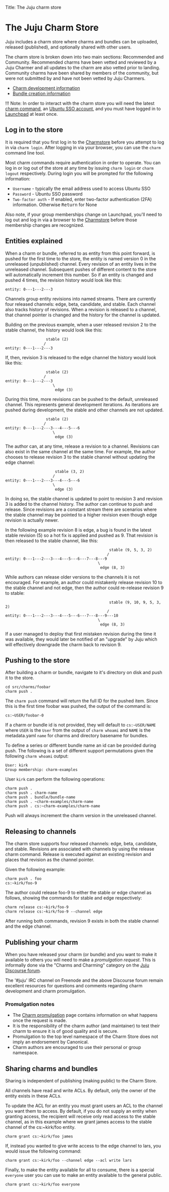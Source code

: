 Title: The Juju charm store

# The Juju Charm Store

Juju includes a charm store where charms and bundles can be uploaded,
released (published), and optionally shared with other users.

The charm store is broken down into two main sections: Recommended and
Community. Recommended charms have been vetted and reviewed by a Juju
Charmer and all updates to the charm are also vetted prior to landing.
Community charms have been shared by members of the community, but were
not submitted by and have not been vetted by Juju Charmers.

  - [Charm development information](developer-getting-started.html)
  - [Bundle creation information](charms-bundles.html)

!!! Note: 
    In order to interact with the charm store you will need the latest
    [charm command](tools-charm-tools.html), an
    [Ubuntu SSO account](https://login.ubuntu.com/+login), and you must have
    logged in to [Launchpad](https://launchpad.net/+login) at least once.

## Log in to the store

It is required that you first log in to the
[Charmstore](https://jujucharms.com) before you attempt to log in via `charm
login`. After logging in via your browser, you can use the `charm`
command line tool.

Most charm commands require authentication in order to operate. You can
log in or log out of the store at any time by issuing `charm login` or
`charm logout` respectively. During login you will be prompted for the
following information:

 - `Username` - typically the email address used to access Ubuntu SSO
 - `Password` - Ubuntu SSO password
 - `Two-factor auth` - If enabled, enter two-factor authentication (2FA)
information. Otherwise <kbd>Return</kbd> for None

Also note, if your group memberships change on Launchpad, you'll need to
log out and log in via a browser to the
[Charmstore](https://jujucharms.com) before those membership changes are
recognized.

## Entities explained

When a charm or bundle, referred to as entity from this point forward, is
pushed for the first time to the store, the entity is named version 0 in
the unreleased (unpublished) channel. Every revision of an entity lives in
the unreleased channel. Subsequent pushes of different content to the store
will automatically increment this number. So if an entity is changed and
pushed 4 times, the revision history would look like this:

```
entity: 0---1---2---3
```

Channels group entity revisions into named streams. There are currently four
released channels: edge, beta, candidate, and stable. Each channel also
tracks history of revisions. When a revision is released to a channel, that
channel pointer is changed and the history for the channel is updated.

Building on the previous example, when a user released revision 2 to the
stable channel, the history would look like this:

```
                  stable (2)
                 /
entity: 0---1---2---3
```

If, then, revision 3 is released to the edge channel the history
would look like this:

```
                  stable (2)
                 /
entity: 0---1---2---3
                     \
                      edge (3)
```

During this time, more revisions can be pushed to the default, unreleased
channel. This represents general development iterations. As iterations are
pushed during development, the stable and other channels are not
updated.


```
                  stable (2)
                 /
entity: 0---1---2---3---4---5---6
                     \
                      edge (3)
```

The author can, at any time, release a revision to a channel. Revisions
can also exist in the same channel at the same time. For example, the
author chooses to release revision 3 to the stable channel without
updating the edge channel:

```
                      stable (3, 2)
                     /
entity: 0---1---2---3---4---5---6
                     \
                      edge (3)
```

In doing so, the stable channel is updated to point to revision 3 and
revision 3 is added to the channel history. The author can continue to
push and release. Since revisions are a constant stream there are
scenarios where the stable channel may be pointed to a higher revision
even though edge revision is actually newer.

In the following example revision 8 is edge, a bug is found in the
latest stable revision (5) so a hot fix is applied and pushed as 9.
That revision is then released to the stable channel, like this:

```
                                              stable (9, 5, 3, 2)
                                             /
entity: 0---1---2---3---4---5---6---7---8---9
                                         \
                                          edge (8, 3)
```

While authors can release older versions to the channels it is not
encouraged. For example, an author could mistakenly release revision 10 to
the stable channel and not edge, then the author could re-release
revision 9 to stable:

```
                                              stable (9, 10, 9, 5, 3, 2)
                                             /
entity: 0---1---2---3---4---5---6---7---8---9---10
                                         \
                                          edge (8, 3)
```

If a user managed to deploy that first mistaken revision during the time
it was available, they would later be notified of an "upgrade" by Juju
which will effectively downgrade the charm back to revision 9.

## Pushing to the store

After building a charm or bundle, navigate to it's directory on disk and
push it to the store.

```
cd src/charms/foobar
charm push .
```

The `charm push` command will return the full ID for the pushed item.
Since this is the first time foobar was pushed, the output of the command
is:

```
cs:~USER/foobar-0
```

If a charm or bundle id is not provided, they will default to
`cs:~USER/NAME` where `USER` is the `User` from the output of
`charm whoami` and `NAME` is the metadata.yaml `name` for charms and
directory basename for bundles.

To define a series or different bundle name an id can be provided during
push. The following is a set of different support permutations given the
following `charm whoami` output:

```
User: kirk
Group membership: charm-examples
```

User `kirk` can perform the following operations:

```
charm push .
charm push . charm-name
charm push . bundle/bundle-name
charm push . ~charm-examples/charm-name
charm push . cs:~charm-examples/charm-name
```

Push will always increment the charm version in the unreleased channel.

## Releasing to channels

The charm store supports four released channels: edge, beta, candidate, and
stable. Revisions are associated with channels by using the release charm
command. Release is executed against an existing revision and places that
revision as the channel pointer.

Given the following example:

```
charm push . foo
cs:~kirk/foo-9
```

The author could release foo-9 to either the stable or edge channel
as follows, showing the commands for stable and edge respectively:

```
charm release cs:~kirk/foo-9
charm release cs:~kirk/foo-9 --channel edge
```

After running both commands, revision 9 exists in both the stable channel
and the edge channel.

## Publishing your charm

When you have released your charm (or bundle) and you want to make it available
to others you will need to make a *promulgation request*. This is informally
done via the "Charms and Charming" category on the
[Juju Discourse forum][juju-discourse-forum-charms].

The '#juju' IRC channel on Freenode and the above Discourse forum remain
excellent resources for questions and comments regarding charm development and
charm promulgation.

### Promulgation notes

 - The [Charm promulgation][charm-promulgation] page contains information on what
   happens once the request is made.
 - It is the responsibility of the charm author (and maintainer) to test
   their charm to ensure it is of good quality and is secure.
 - Promulgation to the top level namespace of the Charm Store does not imply
   an endorsement by Canonical.
 - Charm authors are encouraged to use their personal or group namespace.

## Sharing charms and bundles

Sharing is independent of publishing (making public) to the Charm Store.

All channels have read and write ACLs. By default, only the owner of the
entity exists in these ACLs.

To update the ACL for an entity you must grant users an ACL to the channel
you want them to access. By default, if you do not supply an entity when
granting access, the recipient will receive only read access to the
stable channel, as in this example where we grant james access to the
stable channel of the cs:~kirk/foo entity.

```
charm grant cs:~kirk/foo james
```

If, instead you wanted to give write access to the edge channel to lars, you
would issue the following command:

```
charm grant cs:~kirk/foo --channel edge --acl write lars
```

Finally, to make the entity available for all to consume, there is a
special `everyone` user you can use to make an entity available to the
general public.

```
charm grant cs:~kirk/foo everyone
```


<!-- LINKS -->

[juju-discourse-forum-charms]: https://discourse.jujucharms.com/c/charms
[charm-promulgation]: ./charm-promulgation.md
